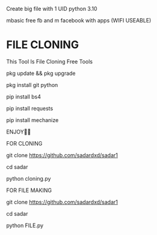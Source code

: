 Create big file with 1 UID python 3.10

mbasic free fb and m facebook with apps (WIFI USEABLE)
# FILE CLONING

This Tool Is File Cloning Free Tools

pkg update && pkg upgrade

pkg install git python

pip install bs4

pip install requests

pip install mechanize

ENJOY🥵🔥

FOR CLONING

git clone https://github.com/sadardxd/sadar1

cd sadar

python cloning.py

FOR FILE MAKING

git clone https://github.com/sadardxd/sadar1

cd sadar

python FILE.py
